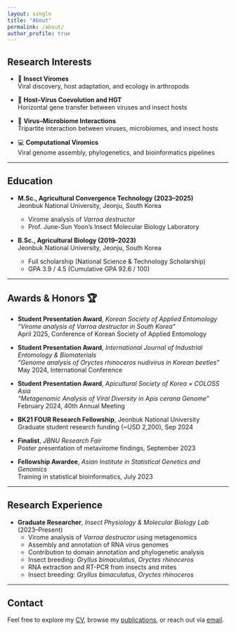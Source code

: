 ```yaml
---
layout: single
title: "About"
permalink: /about/
author_profile: true
---
```


## Research Interests

- 🧬 **Insect Viromes**  
  Viral discovery, host adaptation, and ecology in arthropods

- 🔁 **Host–Virus Coevolution and HGT**  
  Horizontal gene transfer between viruses and insect hosts

- 🦠 **Virus–Microbiome Interactions**  
  Tripartite interaction between viruses, microbiomes, and insect hosts

- 💻 **Computational Viromics**  
  Viral genome assembly, phylogenetics, and bioinformatics pipelines

---

## Education

- **M.Sc., Agricultural Convergence Technology (2023–2025)**  
  Jeonbuk National University, Jeonju, South Korea  
  - Virome analysis of *Varroa destructor*  
  - Prof. June-Sun Yoon’s Insect Molecular Biology Laboratory

- **B.Sc., Agricultural Biology (2019–2023)**  
  Jeonbuk National University, Jeonju, South Korea  
  - Full scholarship (National Science & Technology Scholarship)  
  - GPA 3.9 / 4.5 (Cumulative GPA 92.6 / 100)

---

## Awards & Honors 🏆

- **Student Presentation Award**, *Korean Society of Applied Entomology*  
  *“Virome analysis of Varroa destructor in South Korea”*  
  April 2025, Conference of Korean Society of Applied Entomology

- **Student Presentation Award**, *International Journal of Industrial Entomology & Biomaterials*  
  *“Genome analysis of Oryctes rhinoceros nudivirus in Korean beetles”*  
  May 2024, International Conference

- **Student Presentation Award**, *Apicultural Society of Korea × COLOSS Asia*  
  *“Metagenomic Analysis of Viral Diversity in Apis cerana Genome”*  
  February 2024, 40th Annual Meeting

- **BK21 FOUR Research Fellowship**, Jeonbuk National University  
  Graduate student research funding (~USD 2,200), Sep 2024

- **Finalist**, *JBNU Research Fair*  
  Poster presentation of metavirome findings, September 2023

- **Fellowship Awardee**, *Asian Institute in Statistical Genetics and Genomics*  
  Training in statistical bioinformatics, July 2023

---

## Research Experience

- **Graduate Researcher**, *Insect Physiology & Molecular Biology Lab* (2023–Present)  
  - Virome analysis of *Varroa destructor* using metagenomics  
  - Assembly and annotation of RNA virus genomes  
  - Contribution to domain annotation and phylogenetic analysis
  - Insect breeding: *Gryllus bimaculatus*, *Oryctes rhinoceros*
  - RNA extraction and RT-PCR from insects and mites  
  - Insect breeding: *Gryllus bimaculatus*, *Oryctes rhinoceros*

---

## Contact

Feel free to explore my [CV](/cv/), browse my [publications](/publications/), or reach out via [email](mailto:07jikim@gmail.com).
